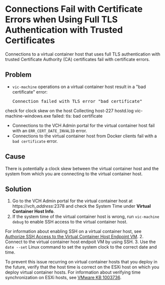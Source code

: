 # Connections Fail with Certificate Errors when Using Full TLS Authentication with Trusted Certificates #

Connections to a virtual container host that uses full TLS authentication with trusted Certificate Authority (CA) certificates fail with certificate errors.

## Problem ##
 
- `vic-machine` operations on a virtual container host result in a "bad certificate" error:
  <pre>Connection failed with TLS error "bad certificate" 
check for clock skew on the host
Collecting host-227 hostd.log
vic-machine-windows.exe failed: tls: bad certificate
</pre>
- Connections to the VCH Admin portal for the virtual container host fail with an `ERR_CERT_DATE_INVALID` error.
- Connections to the virtual container host from Docker clients fail with a `bad certificate` error.

## Cause ##
There is potentially a clock skew between the virtual container host and the system from which you are connecting to the virtual container host.

## Solution ##

1. Go to the VCH Admin portal for the virtual container host at https://<i>vch_address</i>:2378 and check the System Time under **Virtual Container Host Info**.
2. If the system time of the virtual container host is wrong, run `vic-machine debug` to enable SSH access to the virtual container host. 

  For information about enabling SSH on a virtual container host, see [Authorize SSH Access to the Virtual Container Host Endpoint VM](vch_ssh_access.md).
2.  Connect to the virtual container host endpoit VM by using SSH.
3.  Use the `date --set` Linux command to set the system clock to the correct date and time.

To prevent this issue recurring on virtual container hosts that you deploy in the future, verify that the host time is correct on the ESXi host on which you deploy virtual container hosts. For information about verifying time synchronization on ESXi hosts, see [VMware KB 1003736](https://kb.vmware.com/kb/1003736).